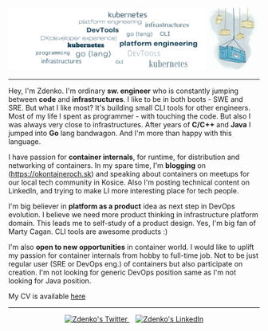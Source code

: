 ![banner](banner.png)

---

Hey, I'm Zdenko. I'm ordinary **sw. engineer** who is constantly jumping between **code** and **infrastructures**. I like to be in both boots - SWE and SRE. But what I like most? It's building small CLI tools for other engineers. Most of my life I spent as programmer - with touching the code. But also I was always very close to infrastructures. After years of **C/C++** and **Java** I jumped into **Go** lang bandwagon. And I'm more than happy with this language.

I have passion for **container internals**, for runtime, for distribution and networking of containers. In my spare time, I'm **blogging** on (https://okontajneroch.sk) and speaking about containers on meetups for our local tech community in Kosice. Also I'm posting technical content on LinkedIn, and trying to make LI more interesting place for tech people.

I'm big believer in **platform as a product** idea as next step in DevOps evolution. I believe we need more product thinking in infrastructure platform domain. This leads me to self-study of a product design. Yes, I'm big fan of Marty Cagan. CLI tools are awesome products :)

I'm also **open to new opportunities** in container world. I would like to uplift my passion for container internals from hobby to full-time job. Not to be just regular user (SRE or DevOps eng.) of containers but also participate on creation. I'm not looking for generic DevOps position same as I'm not looking for Java position.

My CV is available [here]()

---

<p align="center">  
  <a href="https://twitter.com/sn3d">
    <img alt="Zdenko's Twitter" width="25px" src="https://simpleicons.now.sh/twitter/495f7e" />
  </a>
  &nbsp;&nbsp;
  <a href="https://linkedin.com/in/zdenkovrabel">
    <img alt="Zdenko's LinkedIn" width="25px" src="https://simpleicons.now.sh/linkedin/495f7e" />
  </a>
</p>
